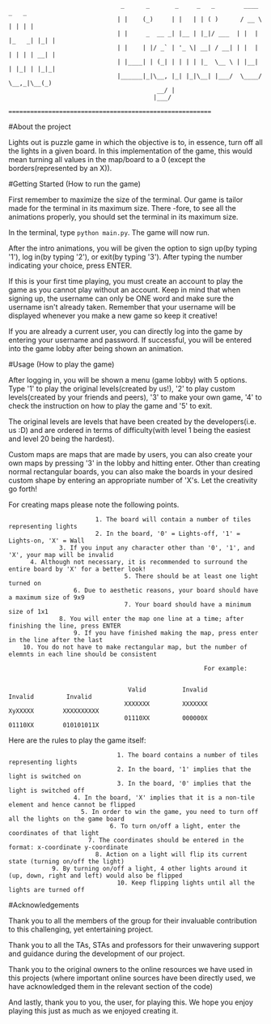                                    _      _       _     _   _        ____        _   _  
                                  | |    (_)     | |   | | ( )      / __ \      | | | | 
                                  | |     _  __ _| |__ | |_|/ ___  | |  | |_   _| |_| | 
                                  | |    | |/ _` | '_ \| __| / __| | |  | | | | | __| | 
                                  | |____| | (_| | | | | |_  \__ \ | |__| | |_| | |_|_| 
                                  |______|_|\__, |_| |_|\__| |___/  \____/ \__,_|\__(_) 
                                             __/ |                                      
                                            |___/                                       
                                ========================================================                 


#About the project

Lights out is puzzle game in which the objective is to, in essence, turn off all the lights in a given board. In this 
implementation of the game, this would mean turning all values in the map/board to a 0 (except the borders(represented
by an X)).


#Getting Started (How to run the game)

First remember to maximize the size of the terminal. Our game is tailor made for the terminal in its maximum size. There
-fore, to see all the animations properly, you should set the terminal in its maximum size.

In the terminal, type `python main.py`. The game will now run.

After the intro animations, you will be given the option to sign up(by typing '1'), log in(by typing '2'), or exit(by 
typing '3'). After typing the number indicating your choice, press ENTER.

If this is your first time playing, you must create an account to play the game as you cannot play without an account.
Keep in mind that when signing up, the username can only be ONE word and make sure the username isn't already taken.
Remember that your username will be displayed whenever you make a new game so keep it creative! 

If you are already a current user, you can directly log into the game by entering your username and password. If
successful, you will be entered into the game lobby after being shown an animation.


#Usage (How to play the game)

After logging in, you will be shown a menu (game lobby) with 5 options. Type '1' to play the original levels(created by
us!), '2' to play custom levels(created by your friends and peers), '3' to make your own game, '4' to check the
instruction on how to play the game and '5' to exit.

The original levels are levels that have been created by the developers(i.e. us :D) and are ordered in terms of
difficulty(with level 1 being the easiest and level 20 being the hardest).

Custom maps are maps that are made by users, you can also create your own maps by pressing '3' in the lobby and hitting
enter. Other than creating normal rectangular boards, you can also make the boards in your desired custom shape by
entering an appropriate number of 'X's. Let the creativity go forth!

For creating maps please note the following points.

                            1. The board will contain a number of tiles representing lights
                            2. In the board, '0' = Lights-off, '1' = Lights-on, 'X' = Wall
                  3. If you input any character other than '0', '1', and 'X', your map will be invalid  
          4. Although not necessary, it is recommended to surround the entire board by 'X' for a better look!
                                    5. There should be at least one light turned on
                      6. Due to aesthetic reasons, your board should have a maximum size of 9x9
                                    7. Your board should have a minimum size of 1x1
                  8. You will enter the map one line at a time; after finishing the line, press ENTER
                      9. If you have finished making the map, press enter in the line after the last
        10. You do not have to make rectangular map, but the number of elemnts in each line should be consistent
                                                                              
                                                          For example: 


                                     Valid          Invalid         Invalid         Invalid
                                    XXXXXXX         XXXXXXX         XyXXXXX        XXXXXXXXXX
                                    01110XX         000000X         01110XX        010101011X


Here are the rules to play the game itself:

                                  1. The board contains a number of tiles representing lights
                                  2. In the board, '1' implies that the light is switched on
                                  3. In the board, '0' implies that the light is switched off
                      4. In the board, 'X' implies that it is a non-tile element and hence cannot be flipped
                        5. In order to win the game, you need to turn off all the lights on the game board
                                6. To turn on/off a light, enter the coordinates of that light
                          7. The coordinates should be entered in the format: x-coordinate y-coordinate
                            8. Action on a light will flip its current state (turning on/off the light)
                9. By turning on/off a light, 4 other lights around it (up, down, right and left) would also be flipped
                                  10. Keep flipping lights until all the lights are turned off


#Acknowledgements

Thank you to all the members of the group for their invaluable contribution to this challenging, yet entertaining 
project.

Thank you to all the TAs, STAs and professors for their unwavering support and guidance during the development of our 
project.

Thank you to the original owners to the online resources we have used in this projects (where important online sources
have been directly used, we have acknowledged them in the relevant section of the code)

And lastly, thank you to you, the user, for playing this. We hope you enjoy playing this just as much as we enjoyed
creating it.











